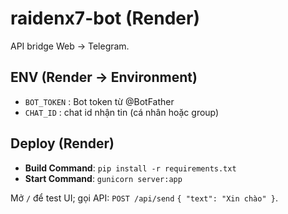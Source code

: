 # raidenx7-bot (Render)

API bridge Web → Telegram.

## ENV (Render → Environment)
- `BOT_TOKEN` : Bot token từ @BotFather
- `CHAT_ID`   : chat id nhận tin (cá nhân hoặc group)

## Deploy (Render)
- **Build Command**: `pip install -r requirements.txt`
- **Start Command**: `gunicorn server:app`

Mở `/` để test UI; gọi API: `POST /api/send` `{ "text": "Xin chào" }`.
